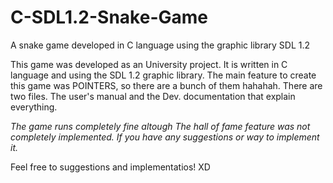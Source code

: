 # C-SDL1.2-Snake-Game
A snake game developed in C language using the graphic library SDL 1.2

This game was developed as an University project.
It is written in C language and using the SDL 1.2 graphic library.
The main feature to create this game was POINTERS, so there are a bunch of them hahahah.
There are two files. The user's manual and the Dev. documentation that explain everything.

*The game runs completely fine altough 
The hall of fame feature was not completely implemented. If you have any suggestions
or way to implement it.*

Feel free to suggestions and implementatios! XD
